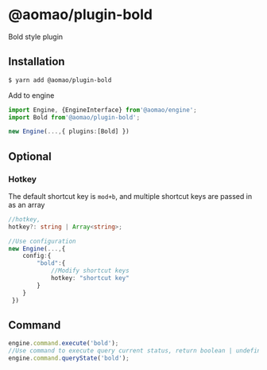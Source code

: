# @aomao/plugin-bold

Bold style plugin

## Installation

```bash
$ yarn add @aomao/plugin-bold
```

Add to engine

```ts
import Engine, {EngineInterface} from'@aomao/engine';
import Bold from'@aomao/plugin-bold';

new Engine(...,{ plugins:[Bold] })
```

## Optional

### Hotkey

The default shortcut key is `mod+b`, and multiple shortcut keys are passed in as an array

```ts
//hotkey,
hotkey?: string | Array<string>;

//Use configuration
new Engine(...,{
    config:{
        "bold":{
            //Modify shortcut keys
            hotkey: "shortcut key"
        }
    }
 })
```

## Command

```ts
engine.command.execute('bold');
//Use command to execute query current status, return boolean | undefined
engine.command.queryState('bold');
```
